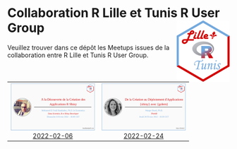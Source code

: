 
# Collaboration R Lille et Tunis R User Group <img src="assets/rlille_tunis.svg" align="right" width="120" />

<!-- badges: start -->
<!-- [![License](https://img.shields.io/github/license/Tunis-R-User-Group/Lille-Tunis-Meetups)](LICENSE) -->
<!-- badges: end -->

Veuillez trouver dans ce dépôt les Meetups issues de la collaboration
entre R Lille et Tunis R User Group.

<table>
<tr>
<td align="center">
<a href="meetups/2022-02-06/materials/README.md"><img alt="Affiche du Meetup du 2022-02-06" src="meetups/2022-02-06/ads/2022-02-06.png" width="192" height="108" /><br/>2022-02-06</a>
</td>
<td align="center">
<a href="meetups/2022-02-24/materials/README.md"><img alt="Affiche du Meetup du 2022-02-24" src="meetups/2022-02-24/ads/2022-02-24.png" width="192" height="108" /><br/>2022-02-24</a>
</td>
</tr>
</table>
